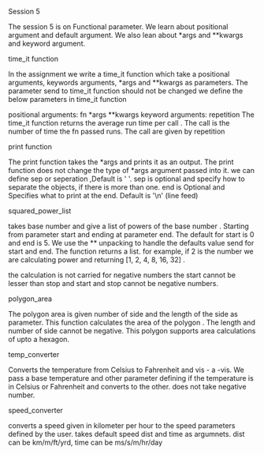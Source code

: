 Session 5

The session 5 is on Functional parameter. We learn about positional argument and default argument. We also lean about *args and **kwargs and keyword argument.

time_it function


In the assignment we write a time_it function which take a positional arguments, keywords arguments, *args and **kwargs as parameters. The parameter send to time_it function should not be changed we define the below parameters in time_it function

positional arguments: fn
*args
**kwargs
keyword arguments: repetition
The time_it function returns the average run time per call . The call is the number of time the fn passed runs. The call are given by repetition

print function


The print function takes the *args and prints it as an output. The print function does not change the type of *args argument passed into it. we can define sep or seperation ,Default is ' '. sep is optional and specify how to separate the objects, if there is more than one. end is Optional and Specifies what to print at the end. Default is '\n' (line feed)

squared_power_list


takes base number and give a list of powers of the base number . Starting from parameter start and ending at parameter end. The default for start is 0 and end is 5. We use the ** unpacking to handle the defaults value send for start and end. The function returns a list. for example, if 2 is the number we are calculating power and returning [1, 2, 4, 8, 16, 32] .

the calculation is not carried for negative numbers the start cannot be lesser than stop and start and stop cannot be negative numbers.

polygon_area


The polygon area is given number of side and the length of the side as parameter. This function calculates the area of the polygon . The length and number of side cannot be negative. This polygon supports area calculations of upto a hexagon.

temp_converter


Converts the temperature from Celsius to Fahrenheit and vis - a -vis. We pass a base temperature and other parameter defining if the temperature is in Celsius or Fahrenheit and converts to the other. does not take negative number.

speed_converter


converts a speed given in kilometer per hour to the speed parameters defined by the user. takes default speed dist and time as argumnets. dist can be km/m/ft/yrd, time can be ms/s/m/hr/day

